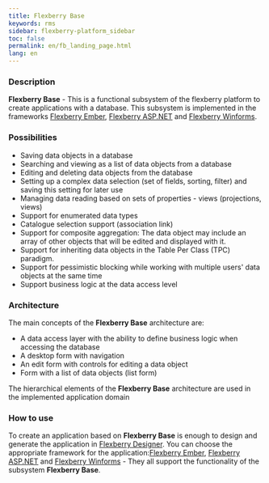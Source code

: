 ```yaml
---
title: Flexberry Base
keywords: rms
sidebar: flexberry-platform_sidebar
toc: false
permalink: en/fb_landing_page.html
lang: en
---
```


### Description

**Flexberry Base** - This is a functional subsystem of the flexberry platform to create applications with a database. This subsystem is implemented in the frameworks [Flexberry Ember](ef3_landing_page.html), [Flexberry ASP.NET](fa_landing_page.html) and [Flexberry Winforms](fw_landing_page.html).

### Possibilities

* Saving data objects in a database
* Searching and viewing as a list of data objects from a database
* Editing and deleting data objects from the database
* Setting up a complex data selection (set of fields, sorting, filter) and saving this setting for later use
* Managing data reading based on sets of properties - views (projections, views)
* Support for enumerated data types
* Catalogue selection support (association link)
* Support for composite aggregation: The data object may include an array of other objects that will be edited and displayed with it.
* Support for inheriting data objects in the Table Per Class (TPC) paradigm.
* Support for pessimistic blocking while working with multiple users' data objects at the same time
* Support business logic at the data access level

### Architecture

The main concepts of the **Flexberry Base** architecture are:

* A data access layer with the ability to define business logic when accessing the database
* A desktop form with navigation
* An edit form with controls for editing a data object
* Form with a list of data objects (list form)


The hierarchical elements of the **Flexberry Base** architecture are used in the implemented application domain 


### How to use

To create an application based on **Flexberry Base** is enough to design and generate the application in [Flexberry Designer](developers-flexberry-designer.html). You can choose the appropriate framework for the application:[Flexberry Ember](ef3_landing_page.html), [Flexberry ASP.NET](fa_landing_page.html) and [Flexberry Winforms](fw_landing_page.html) - They all support the functionality of the subsystem **Flexberry Base**.
